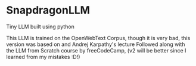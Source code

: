 # SnapdragonLLM
Tiny LLM built using python

This LLM is trained on the OpenWebText Corpus, though it is very bad, this version was based on and Andrej Karpathy's lecture
Followed along with the LLM from Scratch course by freeCodeCamp, (v2 will be better since I learned from my mistakes :D!)
